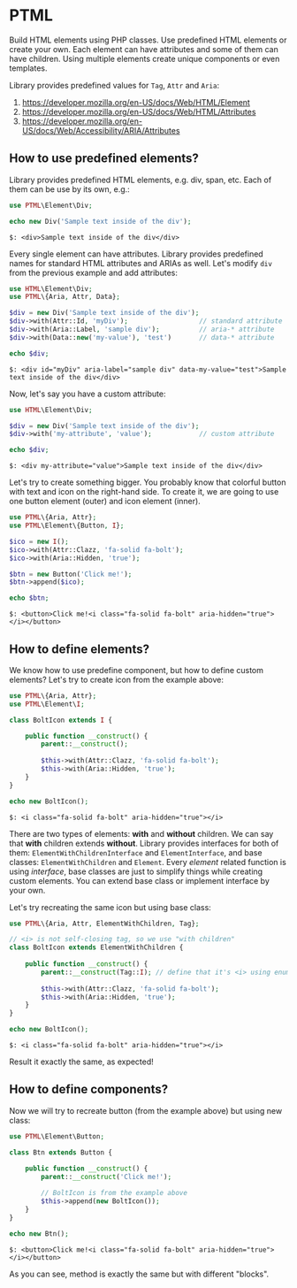 # PTML

Build HTML elements using PHP classes. Use predefined HTML elements or create your own. Each element can have attributes
and some of them can have children. Using multiple elements create unique components or even templates.

Library provides predefined values for `Tag`, `Attr` and `Aria`:

1. https://developer.mozilla.org/en-US/docs/Web/HTML/Element
2. https://developer.mozilla.org/en-US/docs/Web/HTML/Attributes
3. https://developer.mozilla.org/en-US/docs/Web/Accessibility/ARIA/Attributes

## How to use predefined elements?

Library provides predefined HTML elements, e.g. div, span, etc. Each of them can be use by its own, e.g.:

```php
use PTML\Element\Div;

echo new Div('Sample text inside of the div');
```

```shell
$: <div>Sample text inside of the div</div>
```

Every single element can have attributes. Library provides predefined names for standard HTML attributes and ARIAs as
well. Let's modify `div` from the previous example and add attributes:

```php
use HTML\Element\Div;
use PTML\{Aria, Attr, Data};

$div = new Div('Sample text inside of the div');
$div->with(Attr::Id, 'myDiv');                  // standard attribute
$div->with(Aria::Label, 'sample div');          // aria-* attribute
$div->with(Data::new('my-value'), 'test')       // data-* attribute

echo $div;
```

```shell
$: <div id="myDiv" aria-label="sample div" data-my-value="test">Sample text inside of the div</div>
```

Now, let's say you have a custom attribute:

```php
use HTML\Element\Div;

$div = new Div('Sample text inside of the div');
$div->with('my-attribute', 'value');            // custom attribute

echo $div;
```

```shell
$: <div my-attribute="value">Sample text inside of the div</div>
```

Let's try to create something bigger. You probably know that colorful button with text and icon on the right-hand side.
To create it, we are going to use one button element (outer) and icon element (inner).

```php
use PTML\{Aria, Attr};
use PTML\Element\{Button, I};

$ico = new I();
$ico->with(Attr::Clazz, 'fa-solid fa-bolt');
$ico->with(Aria::Hidden, 'true');

$btn = new Button('Click me!');
$btn->append($ico);

echo $btn;
```

```shell
$: <button>Click me!<i class="fa-solid fa-bolt" aria-hidden="true"></i></button>
```

## How to define elements?

We know how to use predefine component, but how to define custom elements? Let's try to create icon from the example
above:

```php
use PTML\{Aria, Attr};
use PTML\Element\I;

class BoltIcon extends I {

    public function __construct() {
        parent::__construct();
        
        $this->with(Attr::Clazz, 'fa-solid fa-bolt');
        $this->with(Aria::Hidden, 'true');    
    }
}

echo new BoltIcon();
```

```shell
$: <i class="fa-solid fa-bolt" aria-hidden="true"></i>
```

There are two types of elements: **with** and **without** children. We can say that **with** children extends **without**.
Library provides interfaces for both of them: `ElementWithChildrenInterface` and `ElementInterface`, and base classes: `ElementWithChildren`
and `Element`. Every _element_ related function is using _interface_, base classes are just to simplify things while creating custom elements.
You can extend base class or implement interface by your own.

Let's try recreating the same icon but using base class:

```php
use PTML\{Aria, Attr, ElementWithChildren, Tag};

// <i> is not self-closing tag, so we use "with children"
class BoltIcon extends ElementWithChildren {
    
    public function __construct() {
        parent::__construct(Tag::I); // define that it's <i> using enum
        
        $this->with(Attr::Clazz, 'fa-solid fa-bolt');
        $this->with(Aria::Hidden, 'true');
    }
}

echo new BoltIcon();
```

```shell
$: <i class="fa-solid fa-bolt" aria-hidden="true"></i>
```

Result it exactly the same, as expected!

## How to define components?

Now we will try to recreate button (from the example above) but using new class:

```php
use PTML\Element\Button;

class Btn extends Button {

    public function __construct() {
        parent::__construct('Click me!');
     
        // BoltIcon is from the example above
        $this->append(new BoltIcon());   
    }
}

echo new Btn();
```

```shell
$: <button>Click me!<i class="fa-solid fa-bolt" aria-hidden="true"></i></button>
```

As you can see, method is exactly the same but with different "blocks".
